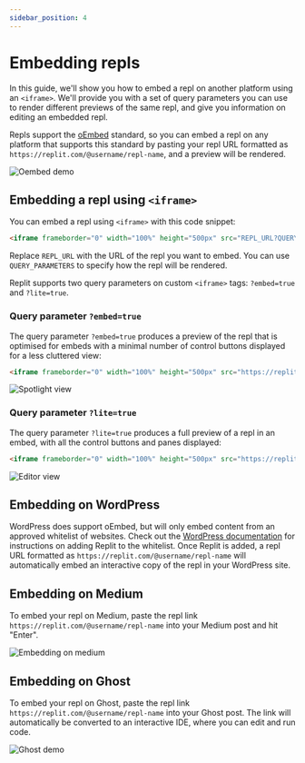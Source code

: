 ```yaml
---
sidebar_position: 4
---
```


# Embedding repls

In this guide, we'll show you how to embed a repl on another platform using an `<iframe>`. We'll provide you with a set of query parameters you can use to render different previews of the same repl, and give you information on editing an embedded repl.

Repls support the [oEmbed](https://oembed.com/) standard, so you can embed a repl on any platform that supports this standard by pasting your repl URL formatted as `https://replit.com/@username/repl-name`, and a preview will be rendered.

![Oembed demo](https://replit-docs-images.bardia.repl.co/images/repls/embed/oembed-demo.gif)

## Embedding a repl using `<iframe>`

You can embed a repl using `<iframe>` with this code snippet:

```html
<iframe frameborder="0" width="100%" height="500px" src="REPL_URL?QUERY_PARAMETERS"></iframe>
```

Replace `REPL_URL` with the URL of the repl you want to embed. You can use `QUERY_PARAMETERS` to specify how the repl will be rendered.

Replit supports two query parameters on custom `<iframe>` tags: `?embed=true` and `?lite=true`.

### Query parameter `?embed=true`

The query parameter `?embed=true` produces a preview of the repl that is optimised for embeds with a minimal number of control buttons displayed for a less cluttered view:

```html
<iframe frameborder="0" width="100%" height="500px" src="https://replit.com/@ritza/demo-embed?embed=true"></iframe>
```

![Spotlight view](https://replit-docs-images.bardia.repl.co/images/repls/embed/embed-true.png)


### Query parameter `?lite=true`

The query parameter `?lite=true` produces a full preview of a repl in an embed, with all the control buttons and panes displayed:

```html
<iframe frameborder="0" width="100%" height="500px" src="https://replit.com/@ritza/demo-embed?lite=true"></iframe>
```

![Editor view](https://replit-docs-images.bardia.repl.co/images/repls/embed/lite-true.png)


## Embedding on WordPress

WordPress does support oEmbed, but will only embed content from an approved whitelist of websites. Check out the [WordPress documentation](https://wordpress.org/support/article/embeds/#adding-support-for-an-oembed-enabled-site) for instructions on adding Replit to the whitelist. Once Replit is added, a repl URL formatted as `https://replit.com/@username/repl-name` will automatically embed an interactive copy of the repl in your WordPress site.

## Embedding on Medium

To embed your repl on Medium, paste the repl link `https://replit.com/@username/repl-name` into your Medium post and hit "Enter".

![Embedding on medium](https://replit-docs-images.bardia.repl.co/images/repls/embed/medium-embed.gif)

## Embedding on Ghost

To embed your repl on Ghost, paste the repl link `https://replit.com/@username/repl-name` into your Ghost post. The link will automatically be converted to an interactive IDE, where you can edit and run code.

![Ghost demo](https://replit-docs-images.bardia.repl.co/images/repls/embed/oembed-demo.gif)
